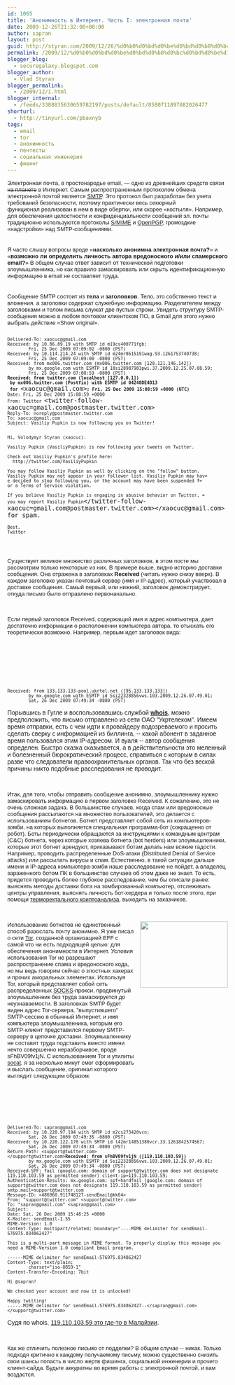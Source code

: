 ```yaml
---
id: 1065
title: 'Анонимность в Интернет. Часть I: электронная почта'
date: 2009-12-26T21:32:00+00:00
author: sapran
layout: post
guid: http://styran.com/2009/12/26/%d0%b0%d0%bd%d0%be%d0%bd%d0%b8%d0%bc%d0%bd%d0%be%d1%81%d1%82%d1%8c-%d0%b2-%d0%b8%d0%bd%d1%82%d0%b5%d1%80%d0%bd%d0%b5%d1%82-%d1%87%d0%b0%d1%81%d1%82%d1%8c-i-%d1%8d%d0%bb%d0%b5%d0%ba%d1%82%d1%80%d0%be/
permalink: /2009/12/%d0%b0%d0%bd%d0%be%d0%bd%d0%b8%d0%bc%d0%bd%d0%be%d1%81%d1%82%d1%8c-%d0%b2-%d0%b8%d0%bd%d1%82%d0%b5%d1%80%d0%bd%d0%b5%d1%82-%d1%87%d0%b0%d1%81%d1%82%d1%8c-i-%d1%8d%d0%bb%d0%b5%d0%ba%d1%82%d1%80%d0%be/
blogger_blog:
  - securegalaxy.blogspot.com
blogger_author:
  - Vlad Styran
blogger_permalink:
  - /2009/12/i.html
blogger_internal:
  - /feeds/3388835630659782197/posts/default/8580711897882026477
shorturl:
  - http://tinyurl.com/pbaxnyb
tags:
  - email
  - tor
  - анонимность
  - пентесты
  - социальная инженерия
  - фишинг
---
```

<span style="font-family: 'Trebuchet MS', sans-serif;"><span style="font-size: small;">Электронная почта, в простонародье email, &#8212; одно из древнейших средств связи </span></span><s><span style="font-family: 'Trebuchet MS', sans-serif;"><span style="font-size: small;">на планете</span></span></s><span style="font-family: 'Trebuchet MS', sans-serif;"><span style="font-size: small;"> в Интернет. Самым распространенным протоколом обмена электронной почтой является <a href="http://en.wikipedia.org/wiki/Simple_Mail_Transfer_Protocol">SMTP</a>. Это протокол был разработан без учета требований безопасности, поэтому практически весь секюрный функционал&nbsp;реализован&nbsp;в нем в виде обертки, или скорее &#171;костыля&#187;. Например, для обеспечения целостности и конфиденциальности сообщений эл. почты традиционно используются протоколы <a href="http://en.wikipedia.org/wiki/S/MIME">S/MIME</a> и <a href="http://en.wikipedia.org/wiki/Pretty_Good_Privacy">OpenPGP</a>, громоздкие &#171;надстройки&#187; над SMTP-сообщениями.</span></span>  
<span style="font-family: 'Trebuchet MS', sans-serif;"><span style="font-size: small;"><br /></span> </span>  
<span style="font-family: 'Trebuchet MS', sans-serif;"><span style="font-size: small;">Я часто слышу вопросы вроде &#171;<b>насколько анонимна электронная почта?</b>&#187; и &#171;<b>возможно ли определить личность автора вредоносного и/или спамерского email?</b>&#187; В общем случае ответ зависит от технической подготовки злоумышленника, но как&nbsp;правило&nbsp;замаскировать или скрыть идентификационную информацию в email не составляет труда.</span></span>  
<span style="font-family: 'Trebuchet MS', sans-serif;"><span style="font-size: small;"><br /></span> </span>  
<span style="font-family: 'Trebuchet MS', sans-serif;"><span style="font-size: small;">Сообщение SMTP состоит из <b>тела </b>и <b>заголовков</b>. Тело, это собственно текст и вложения, а заголовки содержат служебную информацию. Разделителем между заголовками и телом письма служат две пустых строки. Увидеть структуру SMTP-сообщения можно в любом почтовом клиентском ПО, в Gmail для этого нужно выбрать действие &#171;Show original&#187;.</span></span>  
<span style="font-family: monospace;"><span style="font-size: small; white-space: pre-wrap;"> </span></span> 

<pre style="white-space: pre-wrap; word-wrap: break-word;"><span style="font-size: small;">Delivered-To: xaocuc@gmail.com<br />Received: by 10.86.89.19 with SMTP id m19cs400771fgb;<br />        Fri, 25 Dec 2009 07:09:02 -0800 (PST)<br />Received: by 10.114.214.24 with SMTP id m24mr8615191wag.93.1261753740738;<br />        Fri, 25 Dec 2009 07:09:00 -0800 (PST)<br />Received: from mx006.twitter.com (mx006.twitter.com [128.121.146.142])<br />        by mx.google.com with ESMTP id 18si28987983pwi.37.2009.12.25.07.08.59;<br />        Fri, 25 Dec 2009 07:08:59 -0800 (PST)<br /></span><b><span style="font-size: small;">Received: from twitter.com (localhost [127.0.0.1])<br /> by mx006.twitter.com (Postfix) with ESMTP id 04248DE4D13<br /> for </span></b>&lt;xaocuc@gmail.com><b><span style="font-size: small;">; Fri, 25 Dec 2009 15:08:59 +0000 (UTC)</span></b><span style="font-size: small;"><br />Date: Fri, 25 Dec 2009 15:08:59 +0000<br />From: Twitter </span>&lt;twitter-follow-xaocuc=gmail.com@postmaster.twitter.com><span style="font-size: small;"><br />Reply-To: noreply@postmaster.twitter.com<br />To: xaocuc@gmail.com<br />Subject: Vasiliy Pupkin is now following you on Twitter!<br /><br /><br />Hi, Volodymyr Styran (xaocuc).<br /><br />Vasiliy Pupkin (VasiliyPupkin) is now following your tweets on Twitter.<br /><br />Check out Vasiliy Pupkin's profile here:<br />  http://twitter.com/VasiliyPupkin<br /><br />You may follow Vasiliy Pupkin as well by clicking on the "follow" button.<br />Vasiliy Pupkin may not appear in your follower list. Vasiliy Pupkin may hav=<br />e decided to stop following you, or the account may have been suspended f=<br />or a Terms of Service violation.<br /><br />If you believe Vasiliy Pupkin is engaging in abusive behavior on Twitter, =<br />you may report Vasiliy Pupkin</span>&lt;/twitter-follow-xaocuc=gmail.com@postmaster.twitter.com>&lt;/xaocuc@gmail.com> for spam.</pre>

<pre style="white-space: pre-wrap; word-wrap: break-word;"><span style="font-size: small;">Best,<br />Twitter<br /></span></pre>

<pre style="white-space: pre-wrap; word-wrap: break-word;"><span style="font-size: small;"><br /></span></pre>

<pre style="white-space: pre-wrap; word-wrap: break-word;"></pre>

<pre style="white-space: pre-wrap; word-wrap: break-word;"><span style="font-family: 'Trebuchet MS', sans-serif;"><span style="white-space: normal;"><span style="font-size: small;">Существует великое множество различных заголовков, в этом посте мы рассмотрим только некоторые из них.&nbsp;</span></span><span style="font-size: small;">В примере выше, видно историю доставки сообщения. Она отражена в заголовках <b>Received </b>(читать нужно снизу вверх). В каждом заголовке указан почтовый сервер (имя и IP-адрес), который участвовал в доставке сообщения. Самый первый, или нижний, заголовок демонстрирует, откуда письмо было отправлено первоначально.</span></span></pre>

<pre style="white-space: pre-wrap; word-wrap: break-word;"><span style="font-family: 'Trebuchet MS', sans-serif;"><span style="font-size: small;"><br /></span></span></pre>

<pre style="white-space: pre-wrap; word-wrap: break-word;"><span style="font-family: 'Trebuchet MS', sans-serif;"><span style="font-size: small;">Если первый заголовок Received, содержащий имя и адрес компьютера, дает достаточно информации о расположении компьютера автора, то отыскать его теоретически возможно. Например, первым идет заголовок вида:</span></span></pre>

<pre style="white-space: pre-wrap; word-wrap: break-word;"><span style="font-family: 'Trebuchet MS', sans-serif;"><span style="font-size: small;"><br /></span></span></pre>

<pre style="white-space: pre-wrap; word-wrap: break-word;"><span style="font-family: 'Trebuchet MS', sans-serif;"><span style="font-family: 'Sans Serif'; white-space: normal;"><br /><br /><br /><br />

<pre style="white-space: pre-wrap; word-wrap: break-word;"><span style="font-size: small;">Received: from 133.133.133-pool.ukrtel.net ([95.133.133.133])<br />        by mx.google.com with ESMTP id 5si22328856vws.103.2009.12.26.07.49.01;<br />        Sat, 26 Dec 2009 07:49:34 -0800 (PST)</span></pre>


<p>
  </span></span>
  
  
  <pre style="white-space: pre-wrap; word-wrap: break-word;"><span style="font-family: 'Trebuchet MS', sans-serif;">Порывшись в Гугле и воспользовавшись службой <b><a href="http://tools.whois.net/whoisbyip/">whois</a></b>, можно предположить, что письмо отправлено из сети ОАО "Укртелеком". Имеем время отправки, есть с чем идти к провайдеру подозреваемого и просить сделать сверку с информацией из биллинга, -- какой абонент в заданное время пользовался этим IP-адресом. И вуаля -- автор сообщения определен. Быстро сказка сказывается, а в действительности это меленный и болезненный бюрократический процесс, справиться с которым в силах разве что следователи правоохранительных органов. Так что без веской причины никто подобные расследования не проводит.</span></pre>
  
  
  <pre style="white-space: pre-wrap; word-wrap: break-word;"><span style="font-family: 'Trebuchet MS', sans-serif;"><span style="font-size: small;"><br /></span></span></pre>
  
  
  <pre style="white-space: pre-wrap; word-wrap: break-word;"><span style="font-family: 'Trebuchet MS', sans-serif;"><span style="font-size: small;">Итак, для того, чтобы отправить сообщение анонимно, злоумышленнику нужно замаскировать информацию в первом заголовке Received. К сожалению, это не очень сложная задача. В большинстве случаев, когда спам или вредоносные сообщения рассылаются на множество пользователей, это делается с использованием ботнетов. Ботнет представляет собой сеть из компьютеров-зомби, на которых выполняется специальная программа-бот (сокращенно от робот). Боты периодически обращаются за инструкциями к командным центрам (C&C) ботнета, через которые хозяева ботнета (bot herders) или злоумышленники, которые этот ботнет арендуют, приказывают ботам делать нам всякие гадости. Например, проводить распределенные DoS-атаки (Distributed Denial of Service attacks) или рассылать вирусы и спам. Естественно, в такой ситуации дальше имени и IP-адреса компьютера-зомби наше расследование не пойдет, а владелец зараженного ботом ПК в большинстве случаев об этом даже не знает. То есть, придется проводить более глубокое расследование, чем бы описали ранее: выяснять методы доставки бота на зомбированный&nbsp;компьютер, отслеживать центры управления, выяснять личность бот-хердера и только после этого, при помощи <a href="http://termorect.narod.ru/">терморектального криптоанализа</a>, выходить на заказчиков.</span></span></pre>
  
  
  <pre style="white-space: pre-wrap; word-wrap: break-word;"><span style="font-family: 'Trebuchet MS', sans-serif;"><span style="font-size: small;"><br /></span></span></pre>
  
  
  <div style="clear: both; text-align: center;">
    <a href="http://www.redbrick.dcu.ie/~gavin/wp-content/uploads/2007/01/tor_internet.png" style="clear: right; float: right; margin-bottom: 1em; margin-left: 1em;"><img border="0" height="151" src="http://www.redbrick.dcu.ie/~gavin/wp-content/uploads/2007/01/tor_internet.png" width="200" /></a>
  </div>
  
  
  <pre style="white-space: pre-wrap; word-wrap: break-word;"><span style="font-family: 'Trebuchet MS', sans-serif;"><span style="font-size: small;">Использование ботнетов не единственный способ разослать почту анонимно. Я уже писал о сети <a href="http://securegalaxy.blogspot.com/search/label/tor">Tor</a>, созданной организацией EFF с самой что ни есть подходящей целью: для обеспечения анонимности в Интернет. Условия использования Tor не разрешают распространение спама и вредоносного кода, но мы ведь говорим сейчас о злостных хакерах и прочих аморальных элементах. Используя Tor, который представляет собой сеть распределенных <a href="http://en.wikipedia.org/wiki/SOCKS">SOCKS</a>-прокси, продвинутый злоумышленник без труда замаскируется до неузнаваемости. В заголовках SMTP будет виден адрес Tor-сервера, "выпустившего" SMTP-сессию в обычный Интернет, и имя компьютера злоумышленника, которым его SMTP-клиент представился первому SMTP-серверу в цепочке доставки. Злоумышленнику не составит труда подставить вместо имени нечто совершенно неразборчивое, вроде sFhBV09fv1jN. С использованием Tor и утилиты <a href="http://www.dest-unreach.org/socat/">socat</a>, я за несколько минут смог сформировать и выслать сообщение, оригинал которого выглядит следующим образом:</span></span></pre>
  
  
  <pre style="white-space: pre-wrap; word-wrap: break-word;"><span style="font-family: 'Trebuchet MS', sans-serif;"><span style="font-size: small;"><br /></span></span></pre>
  
  
  <pre style="white-space: pre-wrap; word-wrap: break-word;"><span style="font-family: 'Trebuchet MS', sans-serif;"><span style="font-family: 'Sans Serif'; white-space: normal;"><br /><br /><br />

<pre style="white-space: pre-wrap; word-wrap: break-word;"><span style="font-size: small;">Delivered-To: sapran@gmail.com<br />Received: by 10.220.97.194 with SMTP id m2cs273420vcn;<br />        Sat, 26 Dec 2009 07:49:35 -0800 (PST)<br />Received: by 10.220.122.170 with SMTP id l42mr14851380vcr.33.1261842574567;<br />        Sat, 26 Dec 2009 07:49:34 -0800 (PST)<br />Return-Path: &lt;support@twitter.com><br />&lt;/support@twitter.com></span><b><span style="font-size: small;">Received: from sFhBV09fv1jN ([119.110.103.59])<br /></span></b><span style="font-size: small;">        by mx.google.com with ESMTP id 5si22328856vws.103.2009.12.26.07.49.01;<br />        Sat, 26 Dec 2009 07:49:34 -0800 (PST)<br />Received-SPF: fail (google.com: domain of support@twitter.com does not designate 119.110.103.59 as permitted sender) client-ip=119.110.103.59;<br />Authentication-Results: mx.google.com; spf=hardfail (google.com: domain of support@twitter.com does not designate 119.110.103.59 as permitted sender) smtp.mail=support@twitter.com<br />Message-ID: &lt;486960.911748127-sendEmail@kk64&gt;<br />From: "support@twitter.com" &lt;support@twitter.com><br />To: "sapran@gmail.com" &lt;sapran@gmail.com><br />Subject: <br />Date: Sat, 26 Dec 2009 15:48:25 +0000<br />X-Mailer: sendEmail-1.55<br />MIME-Version: 1.0<br />Content-Type: multipart/related; boundary="----MIME delimiter for sendEmail-576975.834862427"<br /><br />This is a multi-part message in MIME format. To properly display this message you need a MIME-Version 1.0 compliant Email program.<br /><br />------MIME delimiter for sendEmail-576975.834862427<br />Content-Type: text/plain;<br />        charset="iso-8859-1"<br />Content-Transfer-Encoding: 7bit<br /><br />Hi @sapran!<br /><br />We checked your account and now it is unlocked!<br /><br />Happy twitting!<br />------MIME delimiter for sendEmail-576975.834862427--&lt;/sapran@gmail.com>&lt;/support@twitter.com></span></pre>


<p>
  </span></span>
  
  
  <pre style="white-space: pre-wrap; word-wrap: break-word;"><span style="font-family: 'Trebuchet MS', sans-serif;">Судя по whois, <a href="http://clez.net/net.whois?ip=119.110.103.59&t=ip">119.110.103.59 это где-то в Малайзии</a>.</span></pre>
  
  
  <pre style="white-space: pre-wrap; word-wrap: break-word;"><span style="font-family: 'Trebuchet MS', sans-serif;"><span style="font-size: small;"><br /></span></span></pre>
  
  
  <pre style="white-space: pre-wrap; word-wrap: break-word;"><span style="font-family: 'Trebuchet MS', sans-serif;"><span style="font-size: small;">Как же отличить полезное письмо от подделки? В общем случае -- никак. Только подходя критично к каждому получаемому письму, можно существенно снизить свои шансы попасть в число жертв фишинга, социальной инженерии и прочего клиент-сайда. Будьте аккуратны во время работы с электронной почтой, и вам воздастся.</span></span></pre>
  
  
  <div class="addtoany_share_save_container addtoany_content_bottom">
    <div class="a2a_kit a2a_kit_size_32 addtoany_list a2a_target" id="wpa2a_76">
      <a class="a2a_button_facebook" href="http://www.addtoany.com/add_to/facebook?linkurl=https%3A%2F%2Fblog.styran.com%2F2009%2F12%2F%25d0%25b0%25d0%25bd%25d0%25be%25d0%25bd%25d0%25b8%25d0%25bc%25d0%25bd%25d0%25be%25d1%2581%25d1%2582%25d1%258c-%25d0%25b2-%25d0%25b8%25d0%25bd%25d1%2582%25d0%25b5%25d1%2580%25d0%25bd%25d0%25b5%25d1%2582-%25d1%2587%25d0%25b0%25d1%2581%25d1%2582%25d1%258c-i-%25d1%258d%25d0%25bb%25d0%25b5%25d0%25ba%25d1%2582%25d1%2580%25d0%25be%2F&linkname=%D0%90%D0%BD%D0%BE%D0%BD%D0%B8%D0%BC%D0%BD%D0%BE%D1%81%D1%82%D1%8C%20%D0%B2%20%D0%98%D0%BD%D1%82%D0%B5%D1%80%D0%BD%D0%B5%D1%82.%20%D0%A7%D0%B0%D1%81%D1%82%D1%8C%20I%3A%20%D1%8D%D0%BB%D0%B5%D0%BA%D1%82%D1%80%D0%BE%D0%BD%D0%BD%D0%B0%D1%8F%20%D0%BF%D0%BE%D1%87%D1%82%D0%B0" title="Facebook" rel="nofollow" target="_blank"></a><a class="a2a_button_twitter" href="http://www.addtoany.com/add_to/twitter?linkurl=https%3A%2F%2Fblog.styran.com%2F2009%2F12%2F%25d0%25b0%25d0%25bd%25d0%25be%25d0%25bd%25d0%25b8%25d0%25bc%25d0%25bd%25d0%25be%25d1%2581%25d1%2582%25d1%258c-%25d0%25b2-%25d0%25b8%25d0%25bd%25d1%2582%25d0%25b5%25d1%2580%25d0%25bd%25d0%25b5%25d1%2582-%25d1%2587%25d0%25b0%25d1%2581%25d1%2582%25d1%258c-i-%25d1%258d%25d0%25bb%25d0%25b5%25d0%25ba%25d1%2582%25d1%2580%25d0%25be%2F&linkname=%D0%90%D0%BD%D0%BE%D0%BD%D0%B8%D0%BC%D0%BD%D0%BE%D1%81%D1%82%D1%8C%20%D0%B2%20%D0%98%D0%BD%D1%82%D0%B5%D1%80%D0%BD%D0%B5%D1%82.%20%D0%A7%D0%B0%D1%81%D1%82%D1%8C%20I%3A%20%D1%8D%D0%BB%D0%B5%D0%BA%D1%82%D1%80%D0%BE%D0%BD%D0%BD%D0%B0%D1%8F%20%D0%BF%D0%BE%D1%87%D1%82%D0%B0" title="Twitter" rel="nofollow" target="_blank"></a><a class="a2a_button_google_plus" href="http://www.addtoany.com/add_to/google_plus?linkurl=https%3A%2F%2Fblog.styran.com%2F2009%2F12%2F%25d0%25b0%25d0%25bd%25d0%25be%25d0%25bd%25d0%25b8%25d0%25bc%25d0%25bd%25d0%25be%25d1%2581%25d1%2582%25d1%258c-%25d0%25b2-%25d0%25b8%25d0%25bd%25d1%2582%25d0%25b5%25d1%2580%25d0%25bd%25d0%25b5%25d1%2582-%25d1%2587%25d0%25b0%25d1%2581%25d1%2582%25d1%258c-i-%25d1%258d%25d0%25bb%25d0%25b5%25d0%25ba%25d1%2582%25d1%2580%25d0%25be%2F&linkname=%D0%90%D0%BD%D0%BE%D0%BD%D0%B8%D0%BC%D0%BD%D0%BE%D1%81%D1%82%D1%8C%20%D0%B2%20%D0%98%D0%BD%D1%82%D0%B5%D1%80%D0%BD%D0%B5%D1%82.%20%D0%A7%D0%B0%D1%81%D1%82%D1%8C%20I%3A%20%D1%8D%D0%BB%D0%B5%D0%BA%D1%82%D1%80%D0%BE%D0%BD%D0%BD%D0%B0%D1%8F%20%D0%BF%D0%BE%D1%87%D1%82%D0%B0" title="Google+" rel="nofollow" target="_blank"></a><a class="a2a_button_linkedin" href="http://www.addtoany.com/add_to/linkedin?linkurl=https%3A%2F%2Fblog.styran.com%2F2009%2F12%2F%25d0%25b0%25d0%25bd%25d0%25be%25d0%25bd%25d0%25b8%25d0%25bc%25d0%25bd%25d0%25be%25d1%2581%25d1%2582%25d1%258c-%25d0%25b2-%25d0%25b8%25d0%25bd%25d1%2582%25d0%25b5%25d1%2580%25d0%25bd%25d0%25b5%25d1%2582-%25d1%2587%25d0%25b0%25d1%2581%25d1%2582%25d1%258c-i-%25d1%258d%25d0%25bb%25d0%25b5%25d0%25ba%25d1%2582%25d1%2580%25d0%25be%2F&linkname=%D0%90%D0%BD%D0%BE%D0%BD%D0%B8%D0%BC%D0%BD%D0%BE%D1%81%D1%82%D1%8C%20%D0%B2%20%D0%98%D0%BD%D1%82%D0%B5%D1%80%D0%BD%D0%B5%D1%82.%20%D0%A7%D0%B0%D1%81%D1%82%D1%8C%20I%3A%20%D1%8D%D0%BB%D0%B5%D0%BA%D1%82%D1%80%D0%BE%D0%BD%D0%BD%D0%B0%D1%8F%20%D0%BF%D0%BE%D1%87%D1%82%D0%B0" title="LinkedIn" rel="nofollow" target="_blank"></a><a class="a2a_dd addtoany_share_save" href="https://www.addtoany.com/share"></a>
    </div>
  </div>